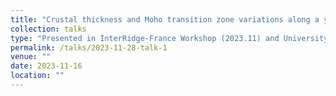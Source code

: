 ```yaml
---
title: "Crustal thickness and Moho transition zone variations along a young ridge segment at 9°N East Pacific Rise"
collection: talks
type: "Presented in InterRidge-France Workshop (2023.11) and University of Southampton (2023.11)"
permalink: /talks/2023-11-28-talk-1
venue: ""
date: 2023-11-16
location: ""
---
```

